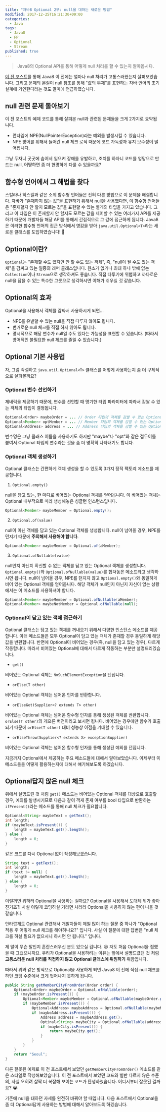 ```yaml
---
title: "자바8 Optional 2부: null을 대하는 새로운 방법"
modified: 2017-12-25T16:21:30+09:00
categories: 
  - Java
tags:
  - Java8
  - FP
  - Optional
  - Stream
published: true
---
```


> Java8의 Optional API를 통해 어떻게 null 처리를 할 수 있는지 알아봅시다.

[이 전 포스트](/java/java8-optional-before/)를 통해 Java8 이 전에는 얼마나 null 처리가 고통스러웠는지 살펴보았습니다.
그리고 문제의 본질이 null 참조를 통해 "값의 부재"를 표현하는 자바 언어의 초기 설계에 기인한다라는 것도 말미에 언급하였습니다.


## null 관련 문제 돌아보기

이 전 포스트의 예제 코드를 통해 살펴본 null과 관련된 문제들을 크게 2가지로 요약됩니다.

- 런타임에 NPE(NullPointerException)라는 예외를 발생시킬 수 있습니다.
- NPE 방어를 위해서 들어간 null 체크 로직 때문에 코드 가독성과 유지 보수성이 떨어집니다.

그냥 두자니 곳곳에 숨어서 일으켜 장애를 유발하고, 조치를 하자니 코드를 엉망으로 만드는 null, 어떻하면 좀 더 현명하게 다룰 수 있을까요?


## 함수형 언어에서 그 해법을 찾다

스칼라나 히스켈과 같은 소위 함수형 언어들은 전혀 다른 방법으로 이 문제을 해결합니다.
자바가 "존재하지 않는 값"을 표현하기 위해서 null을 사용했다면, 이 함수형 언어들은 "존재할지 안 할지 모르는 값"을 표현할 수 있는 별개의 타입을 가지고 있습니다.
그리고 이 타입은 이 존재할지 안 할지도 모르는 값을 제어할 수 있는 여러가지 API를 제공하기 때문에 개발자들 해당 API를 통해서 간접적으로 그 값에 접근하게 됩니다.
Java8은 이러한 함수형 언어의 접근 방식에서 영감을 받아 `java.util.Optional<T>`라는 새로운 클래스를 도입하였습니다! :tada:


## Optional이란?

`Optional`는 "존재할 수도 있지만 안 할 수도 있는 객체", 즉, "null이 될 수도 있는 객체"을 감싸고 있는 일종의 래퍼 클래스입니다.
원소가 없거나 최대 하나 밖에 없는 `Collection`이나 `Stream`으로 생각하셔도 좋습니다.
직접 다루기에 위험하고 까다로운 null을 담을 수 있는 특수한 그릇으로 생각하시면 이해가 쉬우실 것 같습니다.

## Optional의 효과

Optional을 사용해서 객체를 감싸서 사용하시게 되면...

- NPE를 유발할 수 있는 null을 직접 다루지 않아도 됩니다.
- 번거로운 null 체크를 직접 하지 않아도 됩니다.
- 명시적으로 해당 변수가 null일 수도 있다는 가능성을 표현할 수 있습니다. (따라서 방어적인 불필요한 null 체크를 줄일 수 있습니다.)

## Optional 기본 사용법

자, 그럼 각설하고 `java.util.Optional<T>` 클래스를 어떻게 사용하는지 좀 더 구체적으로 살펴볼까요?


### Optional 변수 선언하기

제네릭을 제공하기 때문에, 변수를 선언할 때 명기한 타입 파라미터에 따라서 감쌀 수 있는 객체의 타입이 결정됩니다.

```java
Optional<Order> maybeOrder = ... // Order 타입의 객체를 감쌀 수 있는 Optional 타입의 변수
Optional<Member> optMember = ... // Member 타입의 객체를 감쌀 수 있는 Optional 타입의 변수
Optional<Address> address = ... // Address 타입의 객체를 감쌀 수 있는 Optional 타입의 변수
```

변수명은 그냥 클래스 이름을 사용하기도 하지만 "maybe"나 "opt"와 같은 접두어를 붙여서 Optional 타입의 변수라는 것을 좀 더 명확히 나타내기도 합니다.


### Optional 객체 생성하기

Optional 클래스는 간편하게 객체 생성을 할 수 있도록 3가지 정적 팩토리 메소드를 제공합니다.

1. `Optional.empty()`

null을 담고 있는, 한 마디로 비어있는 Optional 객체를 얻어옵니다.
이 비어있는 객체는 Optional 내부적으로 미리 생성해놓은 싱글턴 인스턴스입니다.

```java
Optional<Member> maybeMember = Optional.empty();
```

2. `Optional.of(value)`

null이 아닌 객체를 담고 있는 Optional 객체를 생성합니다.
null이 넘어올 경우, NPE를 던지기 때문에 **주의해서 사용해야 합니다**.

```java
Optional<Member> maybeMember = Optional.of(aMember);
```

3. `Optional.ofNullable(value)`

null인지 아닌지 확신할 수 없는 객체를 담고 있는 Optional 객체를 생성합니다.
`Optional.empty()`와 `Optional.ofNullable(value)`를 합쳐놓은 메소드라고 생각하시면 됩니다.
null이 넘어올 경우, NPE를 던지지 않고 `Optional.empty()`와 동일하게 비어 있는 Optional 객체를 얻어옵니다.
해당 객체가 null인지 아닌지 자신이 없는 상황에서는 이 메소드를 사용하셔야 합니다.

```java
Optional<Member> maybeMember = Optional.ofNullable(aMember);
Optional<Member> maybeNotMember = Optional.ofNullable(null);
```


### Optional이 담고 있는 객체 접근하기

Optional 클래스는 담고 있는 객체를 꺼내오기 위해서 다양한 인스턴스 메소드를 제공합니다.
아래 메소드들은 모두 Optional이 담고 있는 객체가 존재할 경우 동일하게 해당 값을 반환합니다.
반면에 Optional이 비어있는 경우(즉, null을 담고 있는 경우), 다르게 작동합니다.
따라서 비어있는 Optional에 대해서 다르게 작동하는 부분만 설명드리겠습니다.

- `get()`

비어있는 Optional 객체는 `NoSuchElementException`을 던집니다.

- `orElse(T other)`

비어있는 Optional 객체는 넘어온 인자를 반환합니다.

- `orElseGet(Supplier<? extends T> other)`

비어있는 Optional 객체는 넘어온 함수형 인자를 통해 생성된 객체를 반환합니다. 
`orElse(T other)`의 게으른 버전이라고 보시면 됩니다. 
비어있는 경우에만 함수가 호출되기 때문에 `orElse(T other)` 대비 성능상 이점을 기대할 수 있습니다.

- `orElseThrow(Supplier<? extends X> exceptionSupplier)`

비어있는 Optional 객체는 넘어온 함수형 인자를 통해 생성된 예외를 던집니다.

지금까지 Optional에서 제공하는 주요 메소드들에 대해서 알아보았습니다.
이제부터 이 메소드들을 어떻게 활용하는지에 대해서 얘기해보도록 하겠습니다.


## Optional답지 않은 null 체크 

위에서 설명드린 것 처럼 `get()` 메소드는 비어있는 Optional 객체를 대상으로 호출할 경우, 예외를 발생시키므로 다음과 같이 객재 존재 여부를 bool 타입으로 반환하는 `ifPresent()`라는 메소드를 통해 null 체크가 필요합니다.

```java
Optional<String> maybeText = getText();
int length;
if (maybeText.isPresent()) {
	length = maybeText.get().length();
} else {
	length = 0;
}
```

같은 코드를 다시 Optional 없이 작성해보겠습니다.

```java
String text = getText();
int length;
if (text != null) {
	length = maybeText.get().length();
} else {
	length = 0;
}
```

이럴꺼면 뭐하러 Optional을 사용하는 걸까요? Optional을 사용해서 도대체 뭐가 좋아진거죠?! 
사실 이렇게 코딩하실 거라면 차라리 Optional을 사용하지 않는 편이 나을 것 같습니다.

안타깝게도 Optional 관련해서 개발자들이 제일 많이 하는 질문 중 하나가 "Optional 적용 후 어떻게 null 체크를 해야하나요?" 입니다.
사실 이 질문에 대한 답변은 "null 체크를 하실 필요가 없으시니 하시면 안 됩니다." 입니다.

제 말이 무슨 말인지 혼란스러우신 분도 있으실 겁니다. :dizzy_face: 저도 처음 Optional을 접했을 때 그랬으니까요.
우리가 Optional을 사용하려는 이유는 앞에서 설명드렸던 것 처럼 **고통스러운 null 처리를 직접하지 않고 Optional 클래스에 위임하기** 위함입니다.

따라서 위와 같은 방식으로 Optional을 사용하게 되면 Java8 이 전에 직접 null 체크를 하던 코딩 수준에서 크게 벗어나지 못하게 됩니다.

```java
public String getMemberCityFromOrder(Order order) {
	Optional<Order> maybeOrder = Optional.ofNullable(order);
	if (maybeOrder.isPresent()) {
		Optional<Member> maybeMember = Optional.ofNullable(maybeOrder.get());
		if (maybeMember.isPresent()) {
			Optional<Address> maybeAddress = Optional.ofNullable(maybeMember.get());
			if (maybeAddress.isPresent()) {
				Address address = maybeAddress.get();
				Optinal<String> maybeCity = Optional.ofNullable(address.getCity());
				if (maybeCity.isPresent()) {
					return maybeCity.get();
				}
			}
		}
	}
	return "Seoul";
}
```

다른 잘못된 예제로 이 전 포스트에서 보았던 `getMemberCityFromOrder()` 메소드를 같은 스타일로 작성해보았습니다.
이 전 포스트에서 보았던 코드와 별반 다르지 않은 수준의, 사실 오히려 살짝 더 복잡해 보이는 코드가 탄생하였습니다.
어디서부터 잘못된 걸까요? :sob:

기존에 null을 대하던 자세를 완전히 바꿔야 할 때입니다.
다음 포스트에서 Optional을 좀 더 Optional답게 사용하는 방법에 대해서 알아보도록 하겠습니다.
